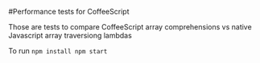 #Performance tests for CoffeeScript

Those are tests to compare CoffeeScript array comprehensions
vs native Javascript array traversiong lambdas

To run 
    ```
    npm install
    npm start
    ```
